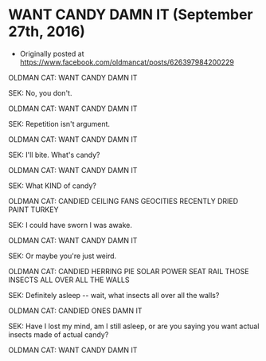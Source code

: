 # WANT CANDY DAMN IT (September 27th, 2016)

 * Originally posted at https://www.facebook.com/oldmancat/posts/626397984200229

OLDMAN CAT: WANT CANDY DAMN IT

SEK: No, you don't.

OLDMAN CAT: WANT CANDY DAMN IT

SEK: Repetition isn't argument.

OLDMAN CAT: WANT CANDY DAMN IT

SEK: I'll bite. What's candy?

OLDMAN CAT: WANT CANDY DAMN IT

SEK: What KIND of candy?

OLDMAN CAT: CANDIED CEILING FANS GEOCITIES RECENTLY DRIED PAINT TURKEY

SEK: I could have sworn I was awake.

OLDMAN CAT: WANT CANDY DAMN IT

SEK: Or maybe you're just weird.

OLDMAN CAT: CANDIED HERRING PIE SOLAR POWER SEAT RAIL THOSE INSECTS ALL OVER ALL THE WALLS

SEK: Definitely asleep -- wait, what insects all over all the walls?

OLDMAN CAT: CANDIED ONES DAMN IT

SEK: Have I lost my mind, am I still asleep, or are you saying you want actual insects made of actual candy?

OLDMAN CAT: WANT CANDY DAMN IT

